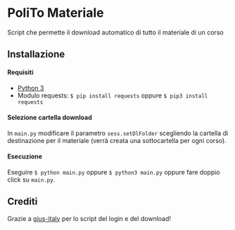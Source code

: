 # PoliTo Materiale
Script che permette il download automatico di tutto il materiale di un corso

## Installazione
#### Requisiti
* [Python 3](https://www.python.org/downloads/)
* Modulo requests: `$ pip install requests` oppure `$ pip3 install requests`

#### Selezione cartella download
In `main.py` modificare il parametro `sess.setDlFolder` scegliendo la cartella di destinazione per il materiale (verrà creata una sottocartella per ogni corso).

#### Esecuzione
Eseguire `$ python main.py` oppure `$ python3 main.py` oppure fare doppio click su `main.py`.

## Crediti
Grazie a [gius-italy](https://github.com/gius-italy) per lo script del login e del download!
